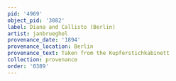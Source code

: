 ```yaml
---
pid: '4969'
object_pid: '3082'
label: Diana and Callisto (Berlin)
artist: janbrueghel
provenance_date: '1894'
provenance_location: Berlin
provenance_text: Taken from the Kupferstichkabinett
collection: provenance
order: '0389'
---
```

